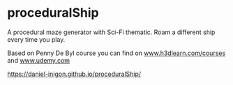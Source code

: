 # proceduralShip

A procedural maze generator with Sci-Fi thematic. Roam a different ship every time you play.

Based on Penny De Byl course you can find on www.h3dlearn.com/courses and www.udemy.com

https://daniel-inigon.github.io/proceduralShip/
